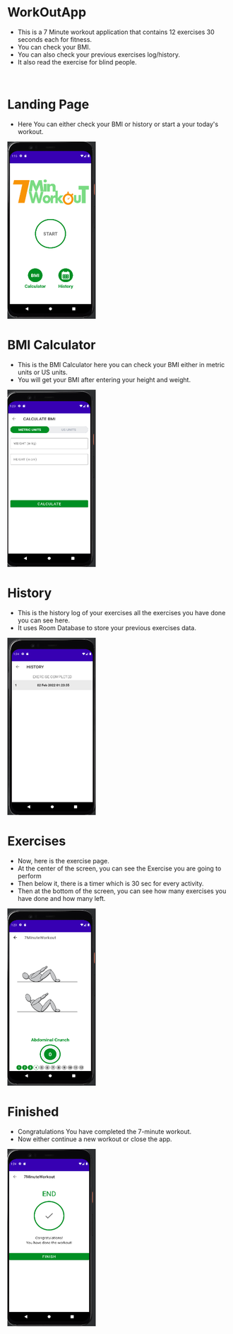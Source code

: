 # WorkOutApp

* This is a 7 Minute workout application that contains 12 exercises 30 seconds each for fitness.
* You can check your BMI.
* You can also check your previous exercises log/history.
* It also read the exercise for blind people.

<br/>

# Landing Page

* Here You can either check your BMI or history or start a your today's workout.
 
<img src="images/Title%207mint.png" width="200" height="400">

<br/>

# BMI Calculator

* This is the BMI Calculator here you can check your BMI either in metric units or US units.
* You will get your BMI after entering your height and weight.

<img src="images/BMI.png" width="200" height="400">

<br/>

# History 

* This is the history log of your exercises all the exercises you have done you can see here.
* It uses Room Database to store your previous exercises data.

<img src="images/History.png" width="200" height="400">

<br/>


# Exercises 

* Now, here is the exercise page.
* At the center of the screen, you can see the Exercise you are going to perform 
* Then below it, there is a timer which is 30 sec for every activity.
* Then at the bottom of the screen, you can see how many exercises you have done and how many left.

<img src="images/exercise.png" width="200" height="400">

<br/>


# Finished

* Congratulations You have completed the 7-minute workout.
* Now either continue a new workout or close the app.

<img src="images/finish%207min.png" width="200" height="400">
